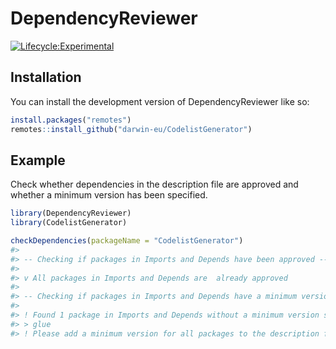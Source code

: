 
<!-- README.md is generated from README.Rmd. Please edit that file -->

# DependencyReviewer

<!-- badges: start -->

[![Lifecycle:Experimental](https://img.shields.io/badge/Lifecycle-Experimental-339999)](https://www.tidyverse.org/lifecycle/#experimental)
<!-- badges: end -->

## Installation

You can install the development version of DependencyReviewer like so:

``` r
install.packages("remotes")
remotes::install_github("darwin-eu/CodelistGenerator")
```

## Example

Check whether dependencies in the description file are approved and
whether a minimum version has been specified.

``` r
library(DependencyReviewer)
library(CodelistGenerator)

checkDependencies(packageName = "CodelistGenerator")
#> 
#> -- Checking if packages in Imports and Depends have been approved --
#> 
#> v All packages in Imports and Depends are  already approved
#> 
#> -- Checking if packages in Imports and Depends have a minimum version specified --
#> 
#> ! Found 1 package in Imports and Depends without a minimum version specified
#> > glue
#> ! Please add a minimum version for all packages to the description file
```
